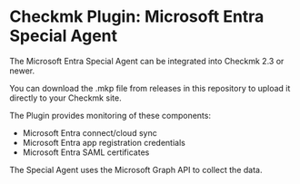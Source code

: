 # Checkmk Plugin: Microsoft Entra Special Agent 

The Microsoft Entra Special Agent can be integrated into Checkmk 2.3 or newer.

You can download the .mkp file from releases in this repository to upload it directly to your Checkmk site.

The Plugin provides monitoring of these components:
- Microsoft Entra connect/cloud sync
- Microsoft Entra app registration credentials
- Microsoft Entra SAML certificates

The Special Agent uses the Microsoft Graph API to collect the data.
